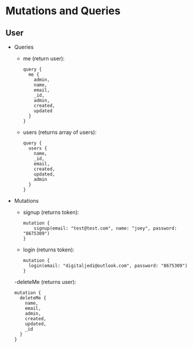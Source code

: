 # Mutations and Queries

## User

  - Queries
    - me (return user):
      ```
      query {
        me {
          admin,
          name,
          email,
          _id,
          admin,
          created,
          updated
        }
      }
      ```
    - users (returns array of users):
      ```
      query {
        users {
          name,
          _id,
          email,
          created,
          updated,
          admin
        }
      }
      ```

  - Mutations
    - signup (returns token): 
      ```
      mutation {
          signup(email: "test@test.com", name: "joey", password: "8675309")
      }
      ```
    - login (returns token):
      ```
      mutation {
        login(email: "digitaljedi@outlook.com", password: "8675309")
      }
      ```
    -deleteMe (returns user):
      ```
      mutation {
        deleteMe {
          name,
          email,
          admin,
          created,
          updated,
          _id
        }
      }
      ```
